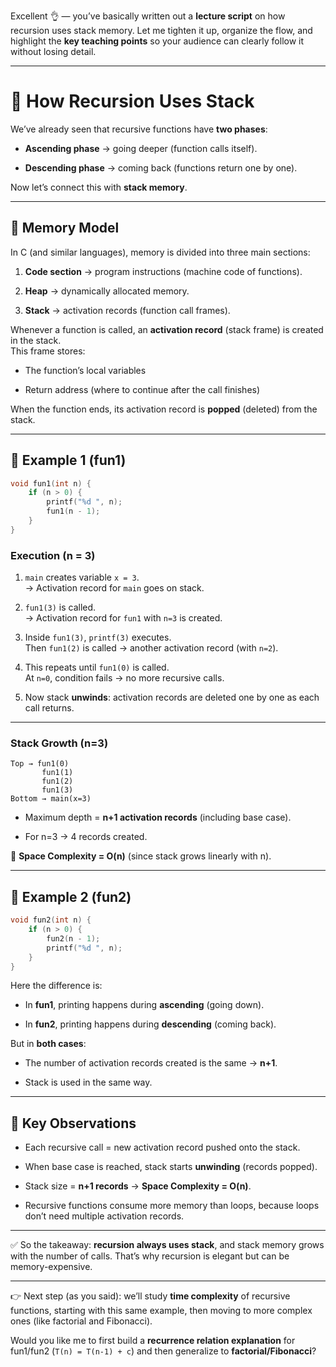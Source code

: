 Excellent 👌 — you’ve basically written out a **lecture script** on how recursion uses stack memory. Let me tighten it up, organize the flow, and highlight the **key teaching points** so your audience can clearly follow it without losing detail.

---

# 📌 How Recursion Uses Stack

We’ve already seen that recursive functions have **two phases**:

- **Ascending phase** → going deeper (function calls itself).
    
- **Descending phase** → coming back (functions return one by one).
    

Now let’s connect this with **stack memory**.

---

## 🔹 Memory Model

In C (and similar languages), memory is divided into three main sections:

1. **Code section** → program instructions (machine code of functions).
    
2. **Heap** → dynamically allocated memory.
    
3. **Stack** → activation records (function call frames).
    

Whenever a function is called, an **activation record** (stack frame) is created in the stack.  
This frame stores:

- The function’s local variables
    
- Return address (where to continue after the call finishes)
    

When the function ends, its activation record is **popped** (deleted) from the stack.

---

## 🔹 Example 1 (fun1)

```c
void fun1(int n) {
    if (n > 0) {
        printf("%d ", n);
        fun1(n - 1);
    }
}
```

### Execution (n = 3)

1. `main` creates variable `x = 3`.  
    → Activation record for `main` goes on stack.
    
2. `fun1(3)` is called.  
    → Activation record for `fun1` with `n=3` is created.
    
3. Inside `fun1(3)`, `printf(3)` executes.  
    Then `fun1(2)` is called → another activation record (with `n=2`).
    
4. This repeats until `fun1(0)` is called.  
    At `n=0`, condition fails → no more recursive calls.
    
5. Now stack **unwinds**: activation records are deleted one by one as each call returns.
    

---

### Stack Growth (n=3)

```
Top → fun1(0)
       fun1(1)
       fun1(2)
       fun1(3)
Bottom → main(x=3)
```

- Maximum depth = **n+1 activation records** (including base case).
    
- For n=3 → 4 records created.
    

📌 **Space Complexity = O(n)** (since stack grows linearly with n).

---

## 🔹 Example 2 (fun2)

```c
void fun2(int n) {
    if (n > 0) {
        fun2(n - 1);
        printf("%d ", n);
    }
}
```

Here the difference is:

- In **fun1**, printing happens during **ascending** (going down).
    
- In **fun2**, printing happens during **descending** (coming back).
    

But in **both cases**:

- The number of activation records created is the same → **n+1**.
    
- Stack is used in the same way.
    

---

## 🔹 Key Observations

- Each recursive call = new activation record pushed onto the stack.
    
- When base case is reached, stack starts **unwinding** (records popped).
    
- Stack size = **n+1 records** → **Space Complexity = O(n)**.
    
- Recursive functions consume more memory than loops, because loops don’t need multiple activation records.
    

---

✅ So the takeaway: **recursion always uses stack**, and stack memory grows with the number of calls. That’s why recursion is elegant but can be memory-expensive.

---

👉 Next step (as you said): we’ll study **time complexity** of recursive functions, starting with this same example, then moving to more complex ones (like factorial and Fibonacci).

Would you like me to first build a **recurrence relation explanation** for fun1/fun2 (`T(n) = T(n-1) + c`) and then generalize to **factorial/Fibonacci**?